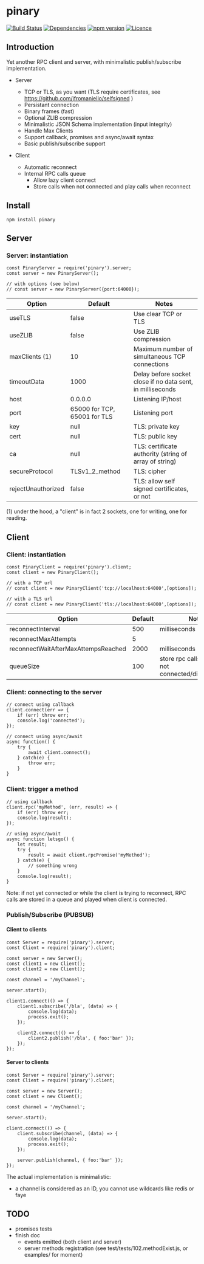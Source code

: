 # pinary

[![Build Status](https://secure.travis-ci.org/eviltik/pinary.png)](http://travis-ci.org/eviltik/pinary)
[![Dependencies](https://david-dm.org/eviltik/pinary.svg)](https://david-dm.org/eviltik/pinary)
[![npm version](https://badge.fury.io/js/pinary.svg)](https://badge.fury.io/js/pinary)
[![Licence](https://badges.frapsoft.com/os/mit/mit.svg?v=102)](https://github.com/ellerbrock/open-source-badge/)


## Introduction

Yet another RPC client and server, with minimalistic publish/subscribe implementation.

* Server
  * TCP or TLS, as you want (TLS require certificates, see https://github.com/jfromaniello/selfsigned )
  * Persistant connection
  * Binary frames (fast)
  * Optional ZLIB compression
  * Minimalistic JSON Schema implementation (input integrity)
  * Handle Max Clients
  * Support callback, promises and async/await syntax
  * Basic publish/subscribe support

* Client
  * Automatic reconnect
  * Internal RPC calls queue
    * Allow lazy client connect
    * Store calls when not connected and play calls when reconnect


## Install

```
npm install pinary
```

## Server

### Server: instantiation

```
const PinaryServer = require('pinary').server;
const server = new PinaryServer();

// with options (see below)
// const server = new PinaryServer({port:64000});

```

| Option                | Default                       |  Notes  
|-----------------------|-------------------------------|----------------
| useTLS                | false                         | Use clear TCP or TLS    
| useZLIB               | false                         | Use ZLIB compression
| maxClients (1)        | 10                            | Maximum number of simultaneous TCP connections
| timeoutData           | 1000                          | Delay before socket close if no data sent, in milliseconds
| host                  | 0.0.0.0                       | Listening IP/host
| port                  | 65000 for TCP, 65001 for TLS  | Listening port
| key                   | null                          | TLS: private key
| cert                  | null                          | TLS: public key
| ca                    | null                          | TLS: certificate authority (string of array of string)
| secureProtocol        | TLSv1_2_method                | TLS: cipher
| rejectUnauthorized    | false                         | TLS: allow self signed certificates, or not

(1) under the hood, a "client" is in fact 2 sockets, one for writing, one for reading.


## Client

### Client: instantiation
```
const PinaryClient = require('pinary').client;
const client = new PinaryClient();

// with a TCP url
// const client = new PinaryClient('tcp://localhost:64000',[options]);

// with a TLS url
// const client = new PinaryClient('tls://localhost:64000',[options]);
```
| Option                                | Default                       | Note |      
|---------------------------------------|-------------------------------|------|
| reconnectInterval                     | 500                           | milliseconds   |
| reconnectMaxAttempts                  | 5                             |                |
| reconnectWaitAfterMaxAttempsReached   | 2000                          | milliseconds   |
| queueSize                             | 100                           | store rpc calls limit when not connected/disconnected |

### Client: connecting to the server
```
// connect using callback
client.connect(err => {
    if (err) throw err;
    console.log('connected');
});

// connect using async/await
async function() {
    try {
        await client.connect();
    } catch(e) {
        throw err;
    }
}

```

### Client: trigger a method

```
// using callback
client.rpc('myMethod', (err, result) => {
    if (err) throw err;
    console.log(result);
});

// using async/await
async function letsgo() {
    let result;
    try {
        result = await client.rpcPromise('myMethod');
    } catch(e) {
        // something wrong
    }
    console.log(result);
}
```

Note: if not yet connected or while the client is trying to reconnect,
RPC calls are stored in a queue and played when client is connected.

### Publish/Subscribe (PUBSUB)

#### Client to clients
```
const Server = require('pinary').server;
const Client = require('pinary').client;

const server = new Server();
const client1 = new Client();
const client2 = new Client();

const channel = '/myChannel';

server.start();

client1.connect(() => {
    client1.subscribe('/bla', (data) => {
        console.log(data);
        process.exit();
    });

    client2.connect(() => {
        client2.publish('/bla', { foo:'bar' });
    });
});

```

#### Server to clients
```
const Server = require('pinary').server;
const Client = require('pinary').client;

const server = new Server();
const client = new Client();

const channel = '/myChannel';

server.start();

client.connect(() => {
    client.subscribe(channel, (data) => {
        console.log(data);
        process.exit();
    });

    server.publish(channel, { foo:'bar' });
});
```

The actual implementation is minimalistic:
* a channel is considered as an ID, you cannot use wildcards like redis or faye


## TODO
* promises tests
* finish doc
  * events emitted (both client and server)
  * server methods registration (see test/tests/102.methodExist.js, or examples/ for moment)
